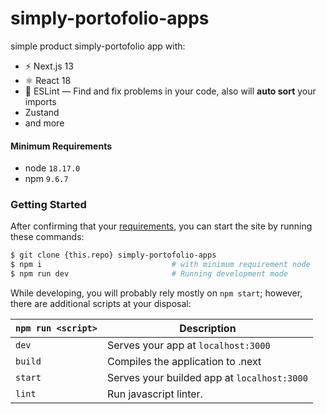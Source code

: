 # simply-portofolio-apps
simple product simply-portofolio app with:
- ⚡️ Next.js 13
- ⚛️ React 18
- 📏 ESLint — Find and fix problems in your code, also will **auto sort** your imports
- Zustand
- and more

#### Minimum Requirements
* node `18.17.0`
* npm `9.6.7`

### Getting Started

After confirming that your [requirements](#requirements),
you can start the site by running these commands:

```bash
$ git clone {this.repo} simply-portofolio-apps
$ npm i                             # with minimum requirement node
$ npm run dev                       # Running development mode
```

While developing, you will probably rely mostly on `npm start`; however, there are additional scripts at your disposal:

|`npm run <script>`|Description|
|------------------|-----------|
|`dev` |Serves your app at `localhost:3000`|
|`build`|Compiles the application to .next|
|`start` |Serves your builded app at `localhost:3000`|
|`lint`|Run javascript linter.|
